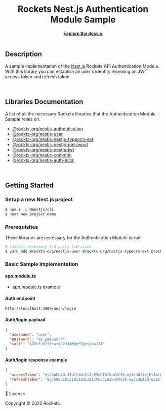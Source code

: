 <div align="center">
  <h1 align="center">Rockets Nest.js Authentication Module Sample</h1>

<p align="center">
    <a href="https://github.com"><strong>Explore the docs »</strong></a>
    <br />
    <br />
  </p>
</div>

## Description

A sample implementation of the [Nest.js](https://nestjs.com) Rockets API Authentication Module. With this library you can establish an user's identity receiving an JWT access token and refresh token.

</br>

## Libraries Documentation

A list of all the necessary Rockets libraries that the Authentication Module Sample relies on.

- [@rockts-org/nestjs-authentication](https://www.google.com)
- [@rockts-org/nestjs-user](https://www.google.com)
- [@rockts-org/nestjs-nestjs-typeorm-ext](https://www.google.com)
- [@rockts-org/nestjs-nestjs-password](https://www.google.com)
- [@rockts-org/nestjs-nestjs-jwt](https://www.google.com)
- [@rockts-org/nestjs-common](https://www.google.com)
- [@rockts-org/nestjs-auth-local](https://www.google.com)

</br>

## Getting Started

### Setup a new Nest.js project

```bash
$ npm i -g @nestjs/cli
$ nest new project-name
```

### Prerequisites

These libraries are necessary for the Authentication Module to run:

```bash
# install necessary 3rd party libraries
$ yarn add @rockts-org/nestjs-user @rockts-org/nestjs-typeorm-ext @rockts-org/nestjs-password @rockts-org/nestjs-jwt @rockts-org/nestjs-common @rockts-org/nestjs-authentication @rockts-org/nestjs-auth-local @golevelup/nestjs-modules
```

### Basic Sample Implementation

#### app.module.ts

- [app.module.ts example](https://gitlab.com/concepta/rockets/rockets/-/blob/develop/packages/nestjs-samples/src/03-authentication/app.module.ts)

#### Auth endpoint

```
http://localhost:3000/auth/login
```

#### Auth/login payload

```json
{
  "username": "user",
  "password": "my_password",
  "salt": "$32nfuh21fewrga231@#@#*E@esjow221"
}
```

#### Auth/login response example

```json
{
  "accessToken": "eyJhbGciOiJIUzI1NiIsInR5cCI6IkpXVCJ9.eyJzdWIiOjEsImlhdCI6MTY0MjUyMjE0OH0.kEWxG1h4--82cso5y42DxQzx6Sbdvrte568xNf5FfJE",
  "refreshToken": "eyJhbGciOiJIUzI1NiIsInR5cCI6IkpXVCJ9.eyJzdWIiOjEsImlhdCI6MTY0MjUyMjE0OH0.kEWxG1h4--82cso5y42DxQzx6Sbdvrte568xNf5FfJE"
}
```

📝 License

Copyright © 2022 Rockets.
